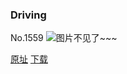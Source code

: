 ### Driving
No.1559
![图片不见了~~~](https://imgs.xkcd.com/comics/driving.png)

[原址](https://xkcd.com//1559) [下载](https://imgs.xkcd.com/comics/driving.png)

